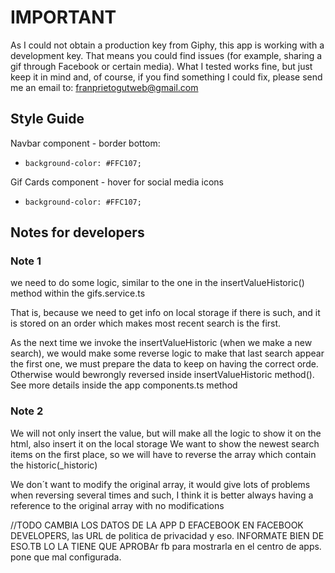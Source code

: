 
# IMPORTANT

As I could not obtain a production key from Giphy, this app is working with a development key. That means you could find issues (for example, sharing a gif through Facebook or certain media). What I tested works fine, but just keep it in mind and, of course, if you find something I could fix, please send me an email to: <a href="mailto:franprietogutweb@gmail.com" target="_blank">franprietogutweb@gmail.com</a>


## Style Guide

Navbar component - border bottom:
-     background-color: #FFC107;

Gif Cards component - hover for social media icons

-     background-color: #FFC107;



## Notes for developers

### Note 1

we need to do some logic, similar to the one in the insertValueHistoric() method within the gifs.service.ts

That is, because we need to get info on local storage if there is such,
and it is stored on an order which makes most recent search is the first.

As the next time we invoke the insertValueHistoric (when we make a new search), we would make some reverse logic to make that last search appear the first one, we must prepare the data to keep on having the correct orde. Otherwise would bewrongly reversed inside insertValueHistoric method(). See more details inside the app components.ts method

### Note 2

We will not only insert the value, but will make all the logic to show it on the html, also insert it on the local storage We want to show the newest search items on the first place, so we will have to reverse the array which contain the historic(_historic)

We don´t want to modify the original array, it would give lots of problems when reversing several times and such, I think it is better always having a reference to the original array with no modifications

//TODO CAMBIA LOS DATOS DE LA APP D EFACEBOOK EN FACEBOOK DEVELOPERS, las URL de politica de privacidad y eso. INFORMATE BIEN DE ESO.TB LO LA TIENE QUE APROBAr fb para mostrarla en el centro de apps. pone que mal configurada.